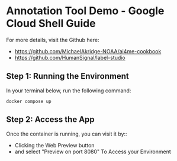 # Annotation Tool Demo - Google Cloud Shell Guide

For more details, visit the Github here:
- https://github.com/MichaelAkridge-NOAA/ai4me-cookbook
- https://github.com/HumanSignal/label-studio

## Step 1: Running the Environment
In your terminal <walkthrough-cloud-shell-icon></walkthrough-cloud-shell-icon> below, run the following command:
```
docker compose up
```

## Step 2: Access the App
Once the container is running, you can visit it by::
- Clicking the Web Preview button <walkthrough-web-preview-icon></walkthrough-web-preview-icon>
- and select "Preview on port 8080" To Access your Environment